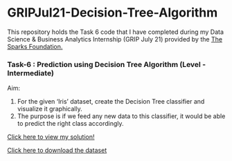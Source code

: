# GRIPJul21-Decision-Tree-Algorithm
This repository holds the Task 6 code that I have completed during my Data Science &amp; Business Analytics Internship (GRIP July 21) provided by the [The Sparks Foundation.](https://www.thesparksfoundationsingapore.org/)

### Task-6 : Prediction using Decision Tree Algorithm (Level - Intermediate)
Aim:
1. For the given ‘Iris’ dataset, create the Decision Tree classifier and visualize it graphically.
2. The purpose is if we feed any new data to this classifier, it would be able to predict the right class accordingly.

[Click here to view my solution!](https://github.com/rahult18/GRIPJul21-Decision-Tree-Algorithm/blob/main/Prediction%20using%20Decision%20Tree%20Algorithm.ipynb)

[Click here to download the dataset](https://github.com/rahult18/GRIPJul21-Decision-Tree-Algorithm/blob/main/Iris.csv)
